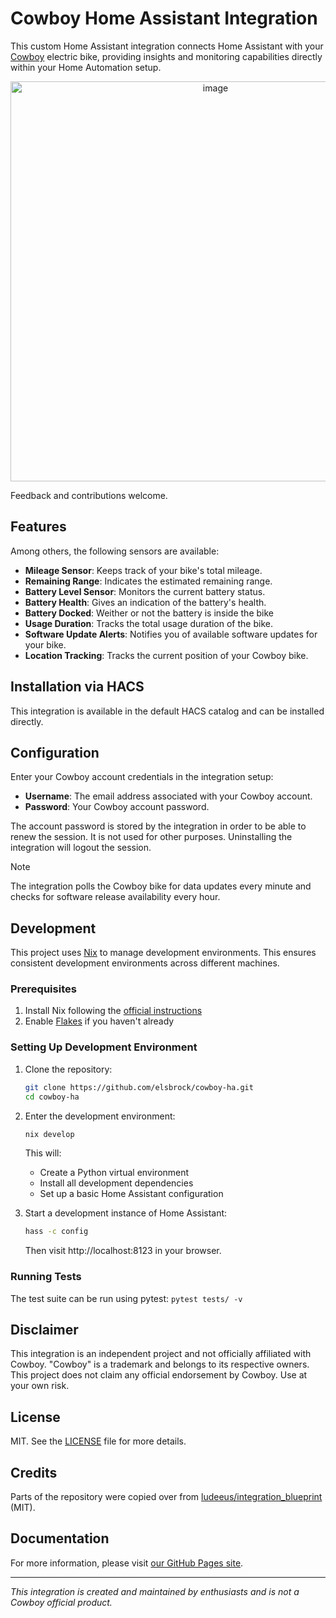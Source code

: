 # Cowboy Home Assistant Integration

This custom Home Assistant integration connects Home Assistant with your [Cowboy](https://cowboy.com/) electric bike, providing insights and monitoring capabilities directly within your Home Automation setup.

<p align="center">
  <img width="640" alt="image" src="https://github.com/user-attachments/assets/0d2358c7-2448-48e1-bf67-4cd07ec34474">
</p>

Feedback and contributions welcome.

## Features

Among others, the following sensors are available:

- **Mileage Sensor**: Keeps track of your bike's total mileage.
- **Remaining Range**: Indicates the estimated remaining range.
- **Battery Level Sensor**: Monitors the current battery status.
- **Battery Health**: Gives an indication of the battery's health.
- **Battery Docked**: Weither or not the battery is inside the bike
- **Usage Duration**: Tracks the total usage duration of the bike.
- **Software Update Alerts**: Notifies you of available software updates for your bike.
- **Location Tracking**: Tracks the current position of your Cowboy bike.

## Installation via HACS

This integration is available in the default HACS catalog and can be installed directly.

## Configuration

Enter your Cowboy account credentials in the integration setup:

- **Username**: The email address associated with your Cowboy account.
- **Password**: Your Cowboy account password.

The account password is stored by the integration in order to be able to renew the session. It is not used for other purposes. Uninstalling the integration will logout the session.

> [!NOTE]
> The integration polls the Cowboy bike for data updates every minute and checks for software release availability every hour.

## Development

This project uses [Nix](https://nixos.org/) to manage development environments. This ensures consistent development environments across different machines.

### Prerequisites

1. Install Nix following the [official instructions](https://nixos.org/download.html)
2. Enable [Flakes](https://nixos.wiki/wiki/Flakes#Enable_flakes) if you haven't already

### Setting Up Development Environment

1. Clone the repository:
   ```bash
   git clone https://github.com/elsbrock/cowboy-ha.git
   cd cowboy-ha
   ```

2. Enter the development environment:
   ```bash
   nix develop
   ```

   This will:
   - Create a Python virtual environment
   - Install all development dependencies
   - Set up a basic Home Assistant configuration

3. Start a development instance of Home Assistant:
   ```bash
   hass -c config
   ```
   Then visit http://localhost:8123 in your browser.

### Running Tests

The test suite can be run using pytest: `pytest tests/ -v`

## Disclaimer

This integration is an independent project and not officially affiliated with Cowboy. "Cowboy" is a trademark and belongs to its respective owners. This project does not claim any official endorsement by Cowboy. Use at your own risk.

## License

MIT. See the [LICENSE](LICENSE) file for more details.

## Credits

Parts of the repository were copied over from [ludeeus/integration_blueprint](https://github.com/ludeeus/integration_blueprint/) (MIT).

## Documentation

For more information, please visit [our GitHub Pages site](https://elsbrock.github.io/cowboy-ha/).

---

*This integration is created and maintained by enthusiasts and is not a Cowboy official product.*
